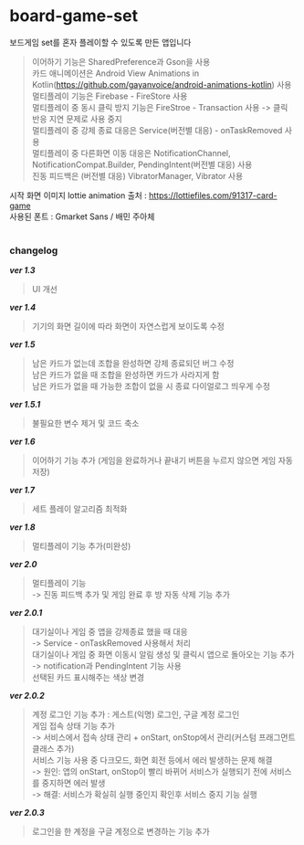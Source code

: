 # board-game-set  
보드게임 set를 혼자 플레이할 수 있도록 만든 앱입니다

>이어하기 기능은 SharedPreference과 Gson을 사용  
>카드 애니메이션은 Android View Animations in Kotlin(https://github.com/gayanvoice/android-animations-kotlin) 사용  
>멀티플레이 기능은 Firebase - FireStore 사용  
>멀티플레이 중 동시 클릭 방지 기능은 FireStroe - Transaction 사용 -> 클릭 반응 지연 문제로 사용 중지  
>멀티플레이 중 강제 종료 대응은 Service(버전별 대응) - onTaskRemoved 사용  
>멀티플레이 중 다른화면 이동 대응은 NotificationChannel, NotificationCompat.Builder, PendingIntent(버전별 대응) 사용  
>진동 피드백은 (버전별 대응) VibratorManager, Vibrator 사용

시작 화면 이미지 lottie animation 출처 : https://lottiefiles.com/91317-card-game  
사용된 폰트 : Gmarket Sans / 배민 주아체
<br>
<br>
### changelog 
***ver 1.3***  
>UI 개선  
  
***ver 1.4***  
>기기의 화면 길이에 따라 화면이 자연스럽게 보이도록 수정

***ver 1.5***  
>남은 카드가 없는데 조합을 완성하면 강제 종료되던 버그 수정  
>남은 카드가 없을 때 조합을 완성하면 카드가 사라지게 함  
>남은 카드가 없을 때 가능한 조합이 없을 시 종료 다이얼로그 띄우게 수정

***ver 1.5.1***  
>불필요한 변수 제거 및 코드 축소  
  
***ver 1.6***  
>이어하기 기능 추가 (게임을 완료하거나 끝내기 버튼을 누르지 않으면 게임 자동 저장)

***ver 1.7***
>세트 플레이 알고리즘 최적화

***ver 1.8***
>멀티플레이 기능 추가(미완성)

***ver 2.0***
>멀티플레이 기능  
-> 진동 피드백 추가 및 게임 완료 후 방 자동 삭제 기능 추가

***ver 2.0.1***
>대기실이나 게임 중 앱을 강제종료 했을 때 대응  
>-> Service - onTaskRemoved 사용해서 처리  
>대기실이나 게임 중 화면 이동시 알림 생성 및 클릭시 앱으로 돌아오는 기능 추가  
>-> notification과 PendingIntent 기능 사용  
>선택된 카드 표시해주는 색상 변경

***ver 2.0.2***
>계정 로그인 기능 추가 : 게스트(익명) 로그인, 구글 계정 로그인  
>게임 접속 상태 기능 추가  
>-> 서비스에서 접속 상태 관리 + onStart, onStop에서 관리(커스텀 프래그먼트 클래스 추가)  
>서비스 기능 사용 중 다크모드, 화면 회전 등에서 에러 발생하는 문제 해결  
>-> 원인: 앱의 onStart, onStop이 빨리 바뀌어 서비스가 실행되기 전에 서비스를 중지하면 에러 발생  
>-> 해결: 서비스가 확실히 실행 중인지 확인후 서비스 중지 기능 실행  

***ver 2.0.3***
> 로그인을 한 계정을 구글 계정으로 변경하는 기능 추가  
